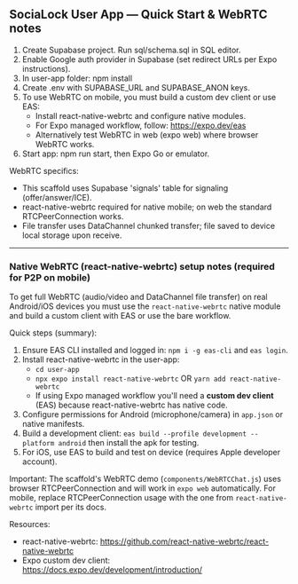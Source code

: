 SociaLock User App — Quick Start & WebRTC notes
-----------------------------------------------

1) Create Supabase project. Run sql/schema.sql in SQL editor.
2) Enable Google auth provider in Supabase (set redirect URLs per Expo instructions).
3) In user-app folder: npm install
4) Create .env with SUPABASE_URL and SUPABASE_ANON keys.
5) To use WebRTC on mobile, you must build a custom dev client or use EAS:
   - Install react-native-webrtc and configure native modules.
   - For Expo managed workflow, follow: https://expo.dev/eas
   - Alternatively test WebRTC in web (expo web) where browser WebRTC works.
6) Start app: npm run start, then Expo Go or emulator.

WebRTC specifics:
- This scaffold uses Supabase 'signals' table for signaling (offer/answer/ICE).
- react-native-webrtc required for native mobile; on web the standard RTCPeerConnection works.
- File transfer uses DataChannel chunked transfer; file saved to device local storage upon receive.

---
### Native WebRTC (react-native-webrtc) setup notes (required for P2P on mobile)
To get full WebRTC (audio/video and DataChannel file transfer) on real Android/iOS devices you must use the `react-native-webrtc` native module and build a custom client with EAS or use the bare workflow.

Quick steps (summary):
1. Ensure EAS CLI installed and logged in: `npm i -g eas-cli` and `eas login`.
2. Install react-native-webrtc in the user-app:
   - `cd user-app`
   - `npx expo install react-native-webrtc` OR `yarn add react-native-webrtc`
   - If using Expo managed workflow you'll need a **custom dev client** (EAS) because react-native-webrtc has native code.
3. Configure permissions for Android (microphone/camera) in `app.json` or native manifests.
4. Build a development client: `eas build --profile development --platform android` then install the apk for testing.
5. For iOS, use EAS to build and test on device (requires Apple developer account).

Important: The scaffold's WebRTC demo (`components/WebRTCChat.js`) uses browser RTCPeerConnection and will work in `expo web` automatically. For mobile, replace RTCPeerConnection usage with the one from `react-native-webrtc` import per its docs.

Resources:
- react-native-webrtc: https://github.com/react-native-webrtc/react-native-webrtc
- Expo custom dev client: https://docs.expo.dev/development/introduction/
